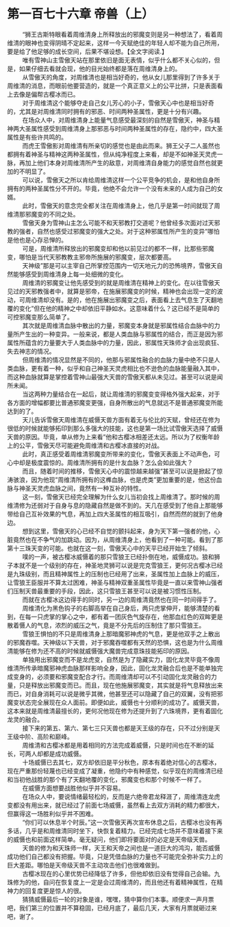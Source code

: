 <h1>第一百七十六章 帝兽（上）</h1>
<div id="content">&nbsp&nbsp&nbsp&nbsp&nbsp&nbsp&nbsp&nbsp
 “狮王古斯特眼看着周维清身上所释放出的邪魔变则是另一种想法了，看着周维清的眼神也变得阴晴不定起来，这样一今天赋绝佳的年轻人却不能为自己所用，要是给了他足够的成长空间，后果不堪设想。【全文字阅读.】
 <br/>&nbsp&nbsp&nbsp&nbsp&nbsp&nbsp&nbsp&nbsp
 唯有雪神山主雪傲天站在那里依旧是面无表情，似乎什么都不关心似的，但是，如果仔细去看就会现，他的目光始终都是落在周维清身上的。
 <br/>&nbsp&nbsp&nbsp&nbsp&nbsp&nbsp&nbsp&nbsp
 从雪傲天的角度，对周维清也是相当好奇的，他从女儿那里得到了许多关于周维清的消息，而眼前他要营造的，就是一个真正意义上的公平比拼，只是表面看上去像是偏帮古樱冰而已。
 <br/>&nbsp&nbsp&nbsp&nbsp&nbsp&nbsp&nbsp&nbsp
 对于周维清这个能够夺走自己女儿芳心的小子，雪傲天心中也是相当好奇的，尤其是对周维清同时拥有的邪恶、时间两种圣属性，更是十分有兴趣。
 <br/>&nbsp&nbsp&nbsp&nbsp&nbsp&nbsp&nbsp&nbsp
 在场众人中，对周维清身上能量气息感受最深刻的自然是雪傲天，神圣与精神两大圣属性感受到周维清身上那邪恶与时间两种圣属性的存在，隐约中，四大圣属性是有些许共鸣的。
 <br/>&nbsp&nbsp&nbsp&nbsp&nbsp&nbsp&nbsp&nbsp
 而虎王雪傲影对周维清有所亲切的感觉也是由此而来。狮王父子二人虽然也都拥有着神圣与精神这两种圣属性，但从纯净程度上来看，却是不如神圣天灵虎一脉，再加上他们本身对周维清所产生的敌意，对周维清自身能力的感觉自然也就更加的不明显了。
 <br/>&nbsp&nbsp&nbsp&nbsp&nbsp&nbsp&nbsp&nbsp
 可以说，雪傲天之所以肯给周维清这样一个公平竞争的机会，是和他自身所拥有的两种圣属性分不开的。毕竟，他绝不会允许一个没有未来的人成为自己的女婿。
 <br/>&nbsp&nbsp&nbsp&nbsp&nbsp&nbsp&nbsp&nbsp
 此时，雪傲天的意念完全都关注在周维清身上，他几乎是第一时间就现了周维清那邪魔变的不同之处。
 <br/>&nbsp&nbsp&nbsp&nbsp&nbsp&nbsp&nbsp&nbsp
 雪傲天身为雪神山主怎么可能不和天邪教打交道呢？他曾经多次面对过天邪教的强者，自然也感受过邪魔变的强大之处。对于这种邪属性所产生的变异”哪怕是他也是心存忌惮的。
 <br/>&nbsp&nbsp&nbsp&nbsp&nbsp&nbsp&nbsp&nbsp
 可是，周维清所释放出的邪魔变却和他以前见过的都不一样，比那些邪魔变，哪怕是当代天邪教教主邪帝所施展的邪魔变，层次都要高。
 <br/>&nbsp&nbsp&nbsp&nbsp&nbsp&nbsp&nbsp&nbsp
 天神级”那是可以主宰自己所掌控范围内一切天地元力的恐怖境界，雪傲天自然能够感受到周维清身上每一处细微的变化。
 <br/>&nbsp&nbsp&nbsp&nbsp&nbsp&nbsp&nbsp&nbsp
 周维清的邪魔变让他先感受到的就是周维清在精神上的变化。在以往雪傲天见过的天邪教强者中，就算是邪帝，在施展邪魔变的时候，精神也会出现一定的波动，可周维清却没有。是的，他在施展出邪魔变之后，表面看上去气息生了天翻地覆的变化”但在他的精神之中却依旧平静如水。这意味着什么？这已经不是简单的可控邪魔变那么简单了。
 <br/>&nbsp&nbsp&nbsp&nbsp&nbsp&nbsp&nbsp&nbsp
 其次就是周维清血脉中散出的力量，邪魔变本身就是邪属性结合血脉中的力量所产生出的一种变异。一般来说，都是人类血脉与邪属性的结合，而正是因为邪属性所蕴含的力量要大于人类血脉中的力量，因此，邪属性天珠师才会出现疯狂、失去神志的情况。
 <br/>&nbsp&nbsp&nbsp&nbsp&nbsp&nbsp&nbsp&nbsp
 但周维清的情况显然是不同的，他那与邪属性融合的血脉力量中绝不只是人类血脉，更有着一种，似乎和自己神圣天灵虎相比也不逊色的血脉能量融入其中，而这种血脉就算是掌控着雪神山最强大天兽的雪傲天都从未见过。甚至可以说是闻所未闻。
 <br/>&nbsp&nbsp&nbsp&nbsp&nbsp&nbsp&nbsp&nbsp
 当这两种力量结合在一起后，就让周维清的邪魔变变得格外强大起来，对于各方面的增幅都要比普通邪魔变更强，自身所散出的气息就远不是普通邪魔变所能达到的了。
 <br/>&nbsp&nbsp&nbsp&nbsp&nbsp&nbsp&nbsp&nbsp
 天儿告诉雪傲天周维清在威慑天兽方面有着无与伦比的天赋，曾经还在修为很低的时候就能够拓印到那么多强大的技能，这也是第一场比试雪傲天选择了威慑天兽的原因。毕竟，单从修为上来看”他和古樱冰相差还太远。所以为了权衡年龄上的公平，雪傲天尽可能避免周维清和古樱冰直接的对战。
 <br/>&nbsp&nbsp&nbsp&nbsp&nbsp&nbsp&nbsp&nbsp
 此时，真正感受着周维清邪魔变所带来的变化，雪傲天表面上不动声色，可心中却是极度震惊的。周维清所拥有的是什友血脉？怎么会如此强大？
 <br/>&nbsp&nbsp&nbsp&nbsp&nbsp&nbsp&nbsp&nbsp
 而且，随着时间的推移，雪傲天心中的震惊越来越强”甚至可以说是掀起了惊涛骇浪，因为他现”周维清所拥有的这榫血脉，也是虎类”更加重要的是，他这份血脉与神圣天灵虎血脉之间，竟然有一种互补的特性。
 <br/>&nbsp&nbsp&nbsp&nbsp&nbsp&nbsp&nbsp&nbsp
 这一刻，雪傲天已经完全理解为什么女儿当初会找上周维清了。那时候的周维清修为还弱对于自身与息的隐藏自然是做不到的。天几在感受到了他自上那能够带给自己互补效果的气息，再加上四大圣属性的相互吸引，自然而然的就到了他身边。
 <br/>&nbsp&nbsp&nbsp&nbsp&nbsp&nbsp&nbsp&nbsp
 想到这里，雪傲天的心已经不自觉的颤抖起来，身为天下第一强者的他，心脏竟然也在不争气的加跳动。因为，从周维清身上，他看到了一种可能。看到了那第十三珠天变的可能。也就在这一刻，雪傲天心中的天平已经开始生了倾斜。
 <br/>&nbsp&nbsp&nbsp&nbsp&nbsp&nbsp&nbsp&nbsp
 噗的一声，被古樱冰威慑着的那只雪狼王已经扑倒在地，威慑成功。狼和狮子本就不是一个级别的存在，神圣地灵狮可以说是完克雪狼王，更何况古樱冰已经是九珠级别，而且精神属性上的压制也已经用了出来，圣属性加上血脉上的威压，让雪狼王臣服并不算太过困难，神圣与精神双重圣属性毕竟是一直以来雪神山强者们压制天兽最重要的手段，因此，这只雪狼王甚至可以说是被习惯性压制。
 <br/>&nbsp&nbsp&nbsp&nbsp&nbsp&nbsp&nbsp&nbsp
 而就在古樱冰这边得手的同时，另一边的周维清竟然也在同一时间得手了。
 <br/>&nbsp&nbsp&nbsp&nbsp&nbsp&nbsp&nbsp&nbsp
 周维清化为黑色钩子的右脚高举在自己身后，两只虎掌伸开，能够清楚的看到，在每一只虎掌的掌心之中，都有着一团灰色气旋存在，他那血红色的双眸更是散着慑人的气息，浓烈的威压之气，竟是不分先后的压制住了那只雪狼王。
 <br/>&nbsp&nbsp&nbsp&nbsp&nbsp&nbsp&nbsp&nbsp
 雪狼王惧怕的不只是周维清身上那暗魔邪神虎的气息，更是他双手之上散出的邪魔吞噬。天神级以下天兽，对于邪魔吞噬都有天然的恐惧，这也是为什么周维清能够在修为还不高的时候就威慑强大魔兽完成意珠技能拓印的原因。
 <br/>&nbsp&nbsp&nbsp&nbsp&nbsp&nbsp&nbsp&nbsp
 单独用出邪魔变而不是龙虎变，自然是为了隐藏实力，固化龙灵毕竟不像周维清所传承暗魔邪神虎血脉那样影响全身，因此，固化龙灵融合后也是不能单独完成变身的，必须要和邪魔变配合才行。而周维清却可以不引动固化龙灵融合的力量，只是释放出邪魔变而已。而且，现在他施展邪魔变，其实就是将气息释放出来而已，对自身消耗可以说是微乎其微，他甚至还可以隐藏了自己的双翼，没有把邪魔变状态完全展现在众人面前。即便如此，威慑也十分顺利的成功了。威慑天兽，这本来就是周维清最擅长的，更何况他现在修为还提升到了六珠境界，更有着固化龙灵的融合。
 <br/>&nbsp&nbsp&nbsp&nbsp&nbsp&nbsp&nbsp&nbsp
 接下来的第五、第六、第七三只天兽也都是天王级的存在，只不过分别是天王级中阶、高阶和巅峰。
 <br/>&nbsp&nbsp&nbsp&nbsp&nbsp&nbsp&nbsp&nbsp
 周维清和古樱冰都是用着相同的方法完成着威慑，只是时间也在不断的延长，可两人却都是成功威慑。
 <br/>&nbsp&nbsp&nbsp&nbsp&nbsp&nbsp&nbsp&nbsp
 十场威慑已去其七，双方却依旧是平分秋色，原本有着绝对信心的古樱冰，现在严重那份轻蔑也已经变成了凝重，他隐约中有种感觉，似乎现在的周维清已经和当初他战胜的那个有了天翻地覆的变化，邪魔变也和那个时候不一样了。
 <br/>&nbsp&nbsp&nbsp&nbsp&nbsp&nbsp&nbsp&nbsp
 在威慑方面想要战胜他似乎并不容易。
 <br/>&nbsp&nbsp&nbsp&nbsp&nbsp&nbsp&nbsp&nbsp
 在场众人中，要说情绪最轻松的，反而是六绝帝君龙释涯了，周维清连龙虎变都没有用出来，就已经过了前面七场威慑，虽然看上去双方消耗的精力都很大，但赢得这一场胜利似乎并不困难。
 <br/>&nbsp&nbsp&nbsp&nbsp&nbsp&nbsp&nbsp&nbsp
 “你们可以休息半个时辰。”这一次雪傲天再次宣布休息之后，古樱冰也没有再多话，几乎是和周维清同时坐下，快恢复着精力。已经完成七场并不意味着接下来的威慑也和前面这样简单。毫无疑问，他们即将要面对的必定是天帝级天兽。
 <br/>&nbsp&nbsp&nbsp&nbsp&nbsp&nbsp&nbsp&nbsp
 天兽的修为和天珠师一样，天王和天帝之间也是一道巨大的鸿沟，能否威慑成功他们自己都没有把握。毕竟，只是凭借血脉的力量也不可能完全弥补实力上的巨大差距。哪怕是天帝级天兽不主动攻击他们也很难做到。
 <br/>&nbsp&nbsp&nbsp&nbsp&nbsp&nbsp&nbsp&nbsp
 古樱冰现在的心里优势已经降低了许多，但他却依旧没有觉得自己会输。九珠修为的他，自问在恢复度上一定是会过周维清的，而且他还有着精神属性，在精神力的回复度更是惊人的很。
 <br/>&nbsp&nbsp&nbsp&nbsp&nbsp&nbsp&nbsp&nbsp
 猜猜威慑最后一轮的对象是谁，嘿嘿，猜中算你们本事。顺便求一声月票吧，我们第三的位置并不算稳固，已经月底了，最后几天，大家有月票就砸过来吧，谢了。
 <br/>&nbsp&nbsp&nbsp&nbsp&nbsp&nbsp&nbsp&nbsp
 <br/>&nbsp&nbsp&nbsp&nbsp&nbsp&nbsp&nbsp&nbsp
</div>
